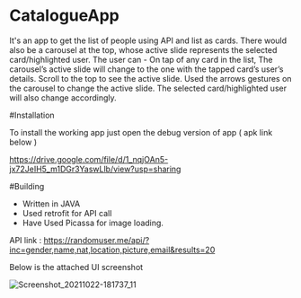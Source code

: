 # CatalogueApp
It's an app to get the list of people using API and list as cards. There would also be a carousel at the top, whose active slide represents the selected card/highlighted user.
The user can -
On tap of any card in the list, The carousel’s active slide will change to the one with the tapped card’s user’s details. Scroll to the top to see the active slide.
Used the arrows gestures on the carousel to change the active slide. The selected card/highlighted user will also change accordingly.


#Installation

To install the working app just open the debug version of app ( apk link below )

https://drive.google.com/file/d/1_nqjOAn5-jx72JeIH5_m1DGr3YaswLlb/view?usp=sharing


#Building

* Written in JAVA
* Used retrofit for API call
* Have Used Picassa for image loading. 

API link : https://randomuser.me/api/?inc=gender,name,nat,location,picture,email&results=20

Below is the attached UI screenshot

![Screenshot_20211022-181737_11](https://user-images.githubusercontent.com/39790391/138460606-f032f88b-590f-44d1-a761-19b7a52f0a6a.png)

